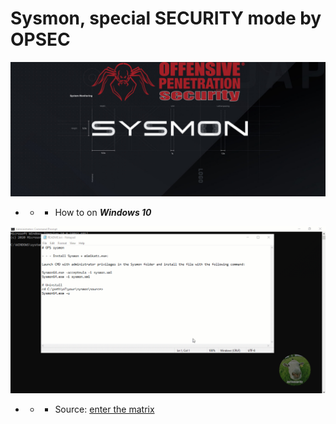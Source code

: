 # Sysmon, special SECURITY mode by OPSEC

![](https://github.com/Offensive-Penetration-Security/Sysmon_by_OPSEC/blob/main/howto/sysmon.png)

- - - How to on ***Windows 10***

![](https://github.com/Offensive-Penetration-Security/Sysmon_by_OPSEC/blob/main/howto/Sysmon_by_OPSEC.gif)

- - - Source:
[enter the matrix](https://docs.microsoft.com/en-us/sysinternals/downloads/sysmon)
